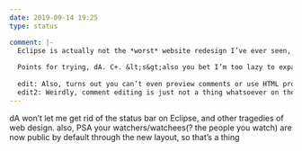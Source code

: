 ```yaml
---
date: 2019-09-14 19:25
type: status

comment: |-
  Eclipse is actually not the *worst* website redesign I’ve ever seen, but profile editing is glitchy as hell, and based on the settings it’s not even a properly *complete* redesign. Check out your groups and laugh with me at the blatant copy-paste of green layout!
  
  Points for trying, dA. C+. &lt;s&gt;also you bet I’m too lazy to expand this into a proper journal so a comment is happening instead, what of it&lt;/s&gt;
  
  edit: Also, turns out you can’t even preview comments or use HTML properly in them. Once I cobble together a cover image I am probably never turning Eclipse on again 👍 Extra credit for, if nothing else, letting people opt out!  
  edit2: Weirdly, comment editing is just not a thing whatsoever on the old layout. #hashtagThanksDeviantArt
---
```

dA won’t let me get rid of the status bar on Eclipse, and other tragedies of web design. also, PSA your watchers/watchees(? the people you watch) are now public by default through the new layout, so that’s a thing